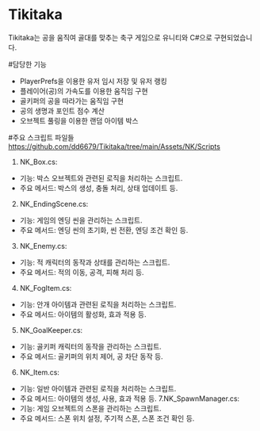 # Tikitaka
Tikitaka는 공을 움직여 골대를 맞추는 축구 게임으로 유니티와 C#으로 구현되었습니다.

#담당한 기능
- PlayerPrefs을 이용한 유저 임시 저장 및 유저 랭킹
- 플레이어(공)의 가속도를 이용한 움직임 구현
- 골키퍼의 공을 따라가는 움직임 구현
- 공의 생명과 포인트 점수 계산
- 오브젝트 풀링을 이용한 랜덤 아이템 박스

#주요 스크립트 파일들
https://github.com/dd6679/Tikitaka/tree/main/Assets/NK/Scripts

1. NK_Box.cs:
- 기능: 박스 오브젝트와 관련된 로직을 처리하는 스크립트.
- 주요 메서드: 박스의 생성, 충돌 처리, 상태 업데이트 등.
2. NK_EndingScene.cs:
- 기능: 게임의 엔딩 씬을 관리하는 스크립트.
- 주요 메서드: 엔딩 씬의 초기화, 씬 전환, 엔딩 조건 확인 등.
3. NK_Enemy.cs:
- 기능: 적 캐릭터의 동작과 상태를 관리하는 스크립트.
- 주요 메서드: 적의 이동, 공격, 피해 처리 등.
4. NK_FogItem.cs:
- 기능: 안개 아이템과 관련된 로직을 처리하는 스크립트.
- 주요 메서드: 아이템의 활성화, 효과 적용 등.
5. NK_GoalKeeper.cs:
- 기능: 골키퍼 캐릭터의 동작을 관리하는 스크립트.
- 주요 메서드: 골키퍼의 위치 제어, 공 차단 동작 등.
6. NK_Item.cs:
- 기능: 일반 아이템과 관련된 로직을 처리하는 스크립트.
- 주요 메서드: 아이템의 생성, 사용, 효과 적용 등.
7.NK_SpawnManager.cs:
- 기능: 게임 오브젝트의 스폰을 관리하는 스크립트.
- 주요 메서드: 스폰 위치 설정, 주기적 스폰, 스폰 조건 확인 등.
